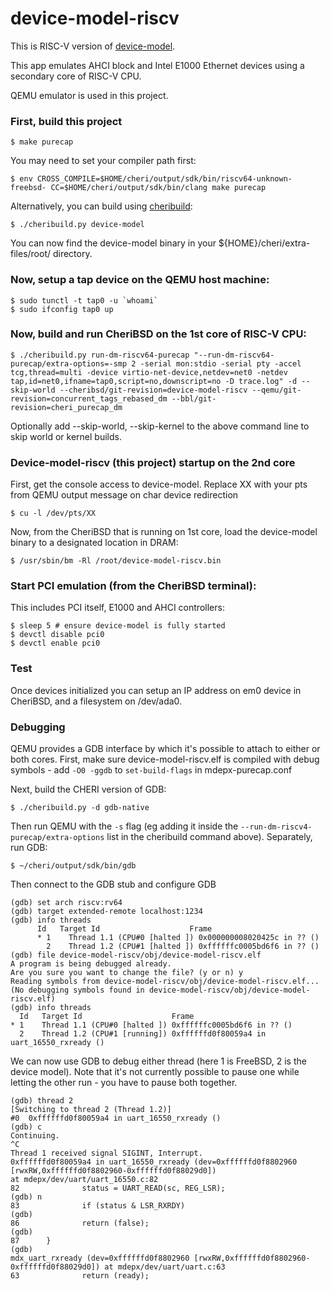 # device-model-riscv

This is RISC-V version of [device-model](https://github.com/CTSRD-CHERI/device-model).

This app emulates AHCI block and Intel E1000 Ethernet devices using a secondary core of RISC-V CPU.

QEMU emulator is used in this project.

### First, build this project

    $ make purecap

You may need to set your compiler path first:

    $ env CROSS_COMPILE=$HOME/cheri/output/sdk/bin/riscv64-unknown-freebsd- CC=$HOME/cheri/output/sdk/bin/clang make purecap

Alternatively, you can build using [cheribuild](https://github.com/CTSRD-CHERI/cheribuild):

    $ ./cheribuild.py device-model

You can now find the device-model binary in your ${HOME}/cheri/extra-files/root/ directory.

### Now, setup a tap device on the QEMU host machine:

    $ sudo tunctl -t tap0 -u `whoami`
    $ sudo ifconfig tap0 up

### Now, build and run CheriBSD on the 1st core of RISC-V CPU:
    $ ./cheribuild.py run-dm-riscv64-purecap "--run-dm-riscv64-purecap/extra-options=-smp 2 -serial mon:stdio -serial pty -accel tcg,thread=multi -device virtio-net-device,netdev=net0 -netdev tap,id=net0,ifname=tap0,script=no,downscript=no -D trace.log" -d --skip-world --cheribsd/git-revision=device-model-riscv --qemu/git-revision=concurrent_tags_rebased_dm --bbl/git-revision=cheri_purecap_dm

Optionally add --skip-world, --skip-kernel to the above command line to skip world or kernel builds.

### Device-model-riscv (this project) startup on the 2nd core

First, get the console access to device-model. Replace XX with your pts from QEMU output message on char device redirection

    $ cu -l /dev/pts/XX

Now, from the CheriBSD that is running on 1st core, load the device-model binary to a designated location in DRAM:

    $ /usr/sbin/bm -Rl /root/device-model-riscv.bin

### Start PCI emulation (from the CheriBSD terminal):

This includes PCI itself, E1000 and AHCI controllers:

    $ sleep 5 # ensure device-model is fully started
    $ devctl disable pci0
    $ devctl enable pci0

### Test

Once devices initialized you can setup an IP address on em0 device in CheriBSD, and a filesystem on /dev/ada0.

### Debugging

QEMU provides a GDB interface by which it's possible to attach to either or
both cores.  First, make sure device-model-riscv.elf is compiled with debug
symbols - add `-O0 -ggdb` to `set-build-flags` in mdepx-purecap.conf

Next, build the CHERI version of GDB:

    $ ./cheribuild.py -d gdb-native

Then run QEMU with the `-s` flag (eg adding it inside the
`--run-dm-riscv4-purecap/extra-options` list in the cheribuild command
above).  Separately, run GDB:

    $ ~/cheri/output/sdk/bin/gdb

Then connect to the GDB stub and configure GDB

    (gdb) set arch riscv:rv64
    (gdb) target extended-remote localhost:1234
    (gdb) info threads
          Id   Target Id                    Frame 
          * 1    Thread 1.1 (CPU#0 [halted ]) 0x000000008020425c in ?? ()
            2    Thread 1.2 (CPU#1 [halted ]) 0xffffffc0005bd6f6 in ?? ()
    (gdb) file device-model-riscv/obj/device-model-riscv.elf
    A program is being debugged already.
    Are you sure you want to change the file? (y or n) y
    Reading symbols from device-model-riscv/obj/device-model-riscv.elf...
    (No debugging symbols found in device-model-riscv/obj/device-model-riscv.elf)
    (gdb) info threads
      Id   Target Id                    Frame
    * 1    Thread 1.1 (CPU#0 [halted ]) 0xffffffc0005bd6f6 in ?? ()
      2    Thread 1.2 (CPU#1 [running]) 0xffffffd0f80059a4 in uart_16550_rxready ()

We can now use GDB to debug either thread (here 1 is FreeBSD, 2 is the
device model).  Note that it's not currently possible to pause one while
letting the other run - you have to pause both together.

    (gdb) thread 2
    [Switching to thread 2 (Thread 1.2)]
    #0  0xffffffd0f80059a4 in uart_16550_rxready ()
    (gdb) c
    Continuing.
    ^C
    Thread 1 received signal SIGINT, Interrupt.
    0xffffffd0f80059a4 in uart_16550_rxready (dev=0xffffffd0f8802960 [rwxRW,0xffffffd0f8802960-0xffffffd0f88029d0])                                                           at mdepx/dev/uart/uart_16550.c:82
    82              status = UART_READ(sc, REG_LSR);
    (gdb) n
    83              if (status & LSR_RXRDY)
    (gdb)
    86              return (false);
    (gdb)
    87      }
    (gdb)
    mdx_uart_rxready (dev=0xffffffd0f8802960 [rwxRW,0xffffffd0f8802960-0xffffffd0f88029d0]) at mdepx/dev/uart/uart.c:63                                                   63              return (ready);
